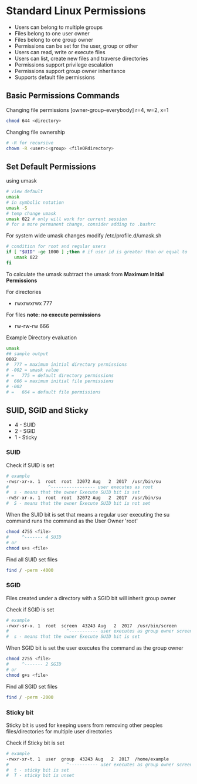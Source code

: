 # Standard Linux Permissions

- Users can belong to multiple groups
- Files belong to one user owner
- Files belong to one group owner
- Permissions can be set for the user, group or other
- Users can read, write or execute files
- Users can list, create new files and traverse directories
- Permissions support privilege escalation
- Permissions support group owner inheritance
- Supports default file permissions

## Basic Permissions Commands

Changing file permissions [owner-group-everybody] r=4, w=2, x=1

```sh
chmod 644 <directory>
```

Changing file ownership

```sh
# -R for recursive
chown -R <user>:<group> <fileORdirectory>
```

## Set Default Permissions

using umask

```sh
# view default
umask
# in symbolic notation
umask -S
# temp change umask
umask 022 # only will work for current session
# for a more permanent change, consider adding to .bashrc
```

For system wide umask changes modify /etc/profile.d/umask.sh

```sh
# condition for root and regular users
if [ "$UID" -ge 1000 ] ;then # if user id is greater than or equal to
   umask 022
fi
```

To calculate the umask subtract the umask from **Maximum Initial Permissions**

For directories

- rwxrwxrwx 777

For files
**note: no execute permissions**

- rw-rw-rw 666

Example Directory evaluation

```sh
umask
## sample output
0002
#  777 = maximum initial directory permissions
# -002 = umask value
# =   775 = default directory permissions
#  666 = maximum initial file permissions
# -002
# =   664 = default file permissions
```

## SUID, SGID and Sticky

- 4   -   SUID
- 2   -   SGID
- 1   -   Sticky

### SUID

Check if SUID is set

```sh
# example
-rwsr-xr-x. 1  root  root  32072 Aug   2  2017  /usr/bin/su
#               ^----------------- user executes as root
#  s - means that the owner Execute SUID bit is set
-rwSr-xr-x. 1  root  root  32072 Aug   2  2017  /usr/bin/su
#  S - means that the owner Execute SUID bit is not set
```

When the SUID bit is set that means a regular user executing the su command runs the command as the User Owner 'root'

```sh
chmod 4755 <file>
#     ^------- 4 SUID
# or
chmod u+s <file>
```

Find all SUID set files

```sh
find / -perm -4000
```

### SGID

Files created under a directory with a SGID bit will inherit group owner

Check if SGID is set

```sh
# example
-rwxr-sr-x. 1  root  screen  43243 Aug   2  2017  /usr/bin/screen
#                      ^----------- user executes as group owner screen
#  s - means that the owner Execute SUID bit is set
```

When SGID bit is set the user executes the command as the group owner

```sh
chmod 2755 <file>
#     ^------- 2 SGID
# or
chmod g+s <file>
```

Find all SGID set files

```sh
find / -perm -2000
```

### Sticky bit

Sticky bit is used for keeping users from removing other peoples files/directories for multiple user directories

Check if Sticky bit is set

```sh
# example
-rwxr-xr-t. 1  user  group  43243 Aug   2  2017  /home/example
#                      ^----------- user executes as group owner screen
#  t - sticky bit is set
#  T - sticky bit is unset
```
